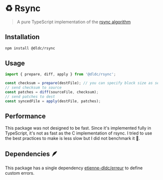 # ♻️ Rsync

> A pure TypeScript implementation of the [rsync algorithm](https://www.andrew.cmu.edu/course/15-749/READINGS/required/cas/tridgell96.pdf)

## Installation

```sh
npm install @dldc/rsync
```

## Usage

```ts
import { prepare, diff, apply } from '@dldc/rsync';

const checksum = prepare(destFile); // you can specify block size as second argument (default: 1024)
// send checksum to source
const patches = diff(sourceFile, checksum);
// send patches to dest
const syncedFile = apply(destFile, patches);
```

## Performance

This package was not designed to be fast. Since it's implemented fully in TypeScript, it's not as fast as the C implementation of rsync.
I tried to use the best practices to make is less slow but I did not benchmark it 🤷.

## Dependencies 🪶

This package has a single dependency [etienne-dldc/erreur](https://github.com/etienne-dldc/erreur) to define custom errors.
